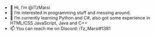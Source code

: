 - 👋 Hi, I’m @iTzMarsi
- 👀 I’m interested in programming stuff and messing around.
- 🌱 I’m currently learning Python and C#, also got some experience in HTML/CSS JavaScript, Java and C++
- 📫 You can reach me on Discord: iTz_Marsi#1381

<!---
iTzMarsi/iTzMarsi is a ✨ special ✨ repository because its `README.md` (this file) appears on your GitHub profile.
You can click the Preview link to take a look at your changes.
--->

